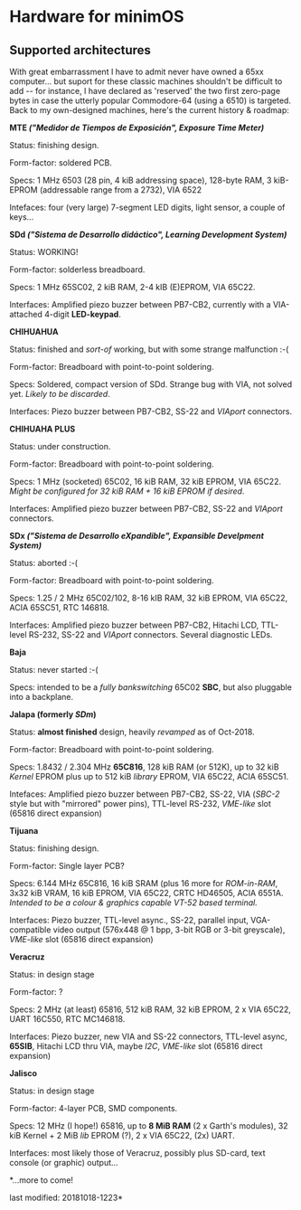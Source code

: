 # Hardware for minimOS

## Supported architectures

With great embarrassment I have to admit never have owned a 65xx computer...
but suport for these classic machines shouldn't be difficult to add -- for
instance, I have declared as 'reserved' the two first zero-page bytes in case
the utterly popular Commodore-64 (using a 6510) is targeted. Back to my
own-designed machines, here's the current history & roadmap:




**MTE _("Medidor de Tiempos de Exposición", Exposure Time Meter)_**

Status: finishing design.

Form-factor: soldered PCB.

Specs: 1 MHz 6503 (28 pin, 4 kiB addressing space), 128-byte RAM,
3 kiB-EPROM (addressable range from a 2732), VIA 6522

Intefaces: four (very large) 7-segment LED digits, light sensor, a couple of keys...




**SDd _("Sistema de Desarrollo didáctico", Learning Development System)_**

Status: WORKING!

Form-factor: solderless breadboard.

Specs: 1 MHz 65SC02, 2 kiB RAM, 2-4 kIB (E)EPROM, VIA 65C22.

Interfaces: Amplified piezo buzzer between PB7-CB2,
currently with a VIA-attached 4-digit **LED-keypad**.




**CHIHUAHUA**

Status: finished and _sort-of_ working, but with some strange malfunction :-(

Form-factor: Breadboard with point-to-point soldering.

Specs: Soldered, compact version of SDd. Strange bug with VIA, not solved yet.
*Likely to be discarded*.

Interfaces: Piezo buzzer between PB7-CB2, SS-22 and *VIAport* connectors.




**CHIHUAHA PLUS**

Status: under construction.

Form-factor: Breadboard with point-to-point soldering.

Specs: 1 MHz (socketed) 65C02, 16 kiB RAM, 32 kiB EPROM, VIA 65C22.
*Might be configured for 32 kiB RAM + 16 kiB EPROM if desired*.

Interfaces: Amplified piezo buzzer between PB7-CB2, SS-22 and *VIAport* connectors.




**SDx _("Sistema de Desarrollo eXpandible", Expansible Develpment System)_**

Status: aborted :-(

Form-factor: Breadboard with point-to-point soldering.

Specs: 1.25 / 2 MHz 65C02/102, 8-16 kIB RAM, 32 kiB EPROM, VIA 65C22, ACIA 65SC51,
RTC 146818.

Interfaces: Amplified piezo buzzer between PB7-CB2, Hitachi LCD, TTL-level RS-232,
SS-22 and *VIAport* connectors. Several diagnostic LEDs.




**Baja**

Status: never started :-(

Specs: intended to be a *fully bankswitching* 65C02 **SBC**, but also pluggable into a backplane.




**Jalapa (formerly _SDm_)**

Status: **almost finished** design, heavily *revamped* as of Oct-2018.

Form-factor: Breadboard with point-to-point soldering.

Specs: 1.8432 / 2.304 MHz **65C816**, 128 kiB RAM (or 512K),
up to 32 kiB *Kernel* EPROM plus up to 512 kiB *library* EPROM,
VIA 65C22, ACIA 65SC51.

Intefaces: Amplified piezo buzzer between PB7-CB2, SS-22, VIA (*SBC-2* style
but with "mirrored" power pins), TTL-level RS-232, *VME-like* slot
(65816 direct expansion)




**Tijuana**

Status: finishing design.

Form-factor: Single layer PCB?

Specs: 6.144 MHz 65C816, 16 kiB SRAM (plus 16 more for *ROM-in-RAM*, 3x32 kiB VRAM,
16 kiB EPROM, VIA 65C22, CRTC HD46505, ACIA 6551A. *Intended to be a
colour & graphics capable VT-52 based terminal.*

Interfaces: Piezo buzzer, TTL-level async., SS-22, parallel input,
VGA-compatible video output (576x448 @ 1 bpp, 3-bit RGB or 3-bit greyscale),
*VME-like* slot (65816 direct expansion) 




**Veracruz**

Status: in design stage

Form-factor: ?

Specs: 2 MHz (at least) 65816, 512 kiB RAM, 32 kiB EPROM, 2 x VIA 65C22,
UART 16C550, RTC MC146818.

Interfaces: Piezo buzzer, new VIA and SS-22 connectors, TTL-level async,
**65SIB**, Hitachi LCD thru VIA, maybe *I2C*, *VME-like* slot (65816 direct expansion)




**Jalisco**

Status: in design stage

Form-factor: 4-layer PCB, SMD components.

Specs: 12 MHz (I hope!) 65816, up to **8 MiB RAM** (2 x Garth's modules),
32 kiB Kernel + 2 MiB *lib* EPROM (?), 2 x VIA 65C22, (2x) UART.

Interfaces: most likely those of Veracruz, possibly plus SD-card,
text console (or graphic) output...


*...more to come!

last modified: 20181018-1223*
